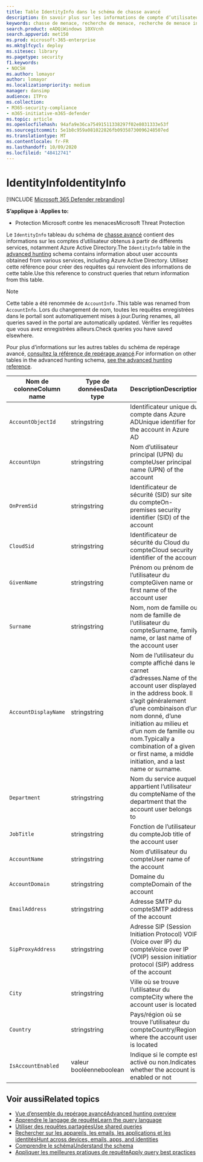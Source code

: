 ```yaml
---
title: Table IdentityInfo dans le schéma de chasse avancé
description: En savoir plus sur les informations de compte d’utilisateur dans la table IdentityInfo du schéma de chasse avancé
keywords: chasse de menace, recherche de menace, recherche de menace informatique, protection contre les menaces Microsoft, Microsoft 365, MTP, M365, recherche, requête, télémétrie, référence de schéma, Kusto, table, colonne, type de données, description, AccountInfo, IdentityInfo, compte
search.product: eADQiWindows 10XVcnh
search.appverid: met150
ms.prod: microsoft-365-enterprise
ms.mktglfcycl: deploy
ms.sitesec: library
ms.pagetype: security
f1.keywords:
- NOCSH
ms.author: lomayor
author: lomayor
ms.localizationpriority: medium
manager: dansimp
audience: ITPro
ms.collection:
- M365-security-compliance
- m365-initiative-m365-defender
ms.topic: article
ms.openlocfilehash: 94afa9e36ca75491511338297f02e8031333e53f
ms.sourcegitcommit: 5e1b8c959a081022826fb09358730096248507ed
ms.translationtype: MT
ms.contentlocale: fr-FR
ms.lasthandoff: 10/09/2020
ms.locfileid: "48412741"
---
```

# <a name="identityinfo"></a><span data-ttu-id="685f4-104">IdentityInfo</span><span class="sxs-lookup"><span data-stu-id="685f4-104">IdentityInfo</span></span>

[!INCLUDE [Microsoft 365 Defender rebranding](../includes/microsoft-defender.md)]


<span data-ttu-id="685f4-105">**S’applique à :**</span><span class="sxs-lookup"><span data-stu-id="685f4-105">**Applies to:**</span></span>
- <span data-ttu-id="685f4-106">Protection Microsoft contre les menaces</span><span class="sxs-lookup"><span data-stu-id="685f4-106">Microsoft Threat Protection</span></span>

<span data-ttu-id="685f4-107">Le `IdentityInfo` tableau du schéma de [chasse avancé](advanced-hunting-overview.md) contient des informations sur les comptes d’utilisateur obtenus à partir de différents services, notamment Azure Active Directory.</span><span class="sxs-lookup"><span data-stu-id="685f4-107">The `IdentityInfo` table in the [advanced hunting](advanced-hunting-overview.md) schema contains information about user accounts obtained from various services, including Azure Active Directory.</span></span> <span data-ttu-id="685f4-108">Utilisez cette référence pour créer des requêtes qui renvoient des informations de cette table.</span><span class="sxs-lookup"><span data-stu-id="685f4-108">Use this reference to construct queries that return information from this table.</span></span>

>[!NOTE]
><span data-ttu-id="685f4-109">Cette table a été renommée de `AccountInfo` .</span><span class="sxs-lookup"><span data-stu-id="685f4-109">This table was renamed from `AccountInfo`.</span></span> <span data-ttu-id="685f4-110">Lors du changement de nom, toutes les requêtes enregistrées dans le portail sont automatiquement mises à jour.</span><span class="sxs-lookup"><span data-stu-id="685f4-110">During renames, all queries saved in the portal are automatically updated.</span></span> <span data-ttu-id="685f4-111">Vérifier les requêtes que vous avez enregistrées ailleurs.</span><span class="sxs-lookup"><span data-stu-id="685f4-111">Check queries you have saved elsewhere.</span></span>

<span data-ttu-id="685f4-112">Pour plus d’informations sur les autres tables du schéma de repérage avancé, [consultez la référence de repérage avancé](advanced-hunting-schema-tables.md).</span><span class="sxs-lookup"><span data-stu-id="685f4-112">For information on other tables in the advanced hunting schema, [see the advanced hunting reference](advanced-hunting-schema-tables.md).</span></span>

| <span data-ttu-id="685f4-113">Nom de colonne</span><span class="sxs-lookup"><span data-stu-id="685f4-113">Column name</span></span> | <span data-ttu-id="685f4-114">Type de données</span><span class="sxs-lookup"><span data-stu-id="685f4-114">Data type</span></span> | <span data-ttu-id="685f4-115">Description</span><span class="sxs-lookup"><span data-stu-id="685f4-115">Description</span></span> |
|-------------|-----------|-------------|
| `AccountObjectId` | <span data-ttu-id="685f4-116">string</span><span class="sxs-lookup"><span data-stu-id="685f4-116">string</span></span> | <span data-ttu-id="685f4-117">Identificateur unique du compte dans Azure AD</span><span class="sxs-lookup"><span data-stu-id="685f4-117">Unique identifier for the account in Azure AD</span></span> |
| `AccountUpn` | <span data-ttu-id="685f4-118">string</span><span class="sxs-lookup"><span data-stu-id="685f4-118">string</span></span> | <span data-ttu-id="685f4-119">Nom d’utilisateur principal (UPN) du compte</span><span class="sxs-lookup"><span data-stu-id="685f4-119">User principal name (UPN) of the account</span></span> |
| `OnPremSid` | <span data-ttu-id="685f4-120">string</span><span class="sxs-lookup"><span data-stu-id="685f4-120">string</span></span> | <span data-ttu-id="685f4-121">Identificateur de sécurité (SID) sur site du compte</span><span class="sxs-lookup"><span data-stu-id="685f4-121">On-premises security identifier (SID) of the account</span></span> |
| `CloudSid` | <span data-ttu-id="685f4-122">string</span><span class="sxs-lookup"><span data-stu-id="685f4-122">string</span></span> | <span data-ttu-id="685f4-123">Identificateur de sécurité du Cloud du compte</span><span class="sxs-lookup"><span data-stu-id="685f4-123">Cloud security identifier of the account</span></span> |
| `GivenName` | <span data-ttu-id="685f4-124">string</span><span class="sxs-lookup"><span data-stu-id="685f4-124">string</span></span> | <span data-ttu-id="685f4-125">Prénom ou prénom de l’utilisateur du compte</span><span class="sxs-lookup"><span data-stu-id="685f4-125">Given name or first name of the account user</span></span> |
| `Surname` | <span data-ttu-id="685f4-126">string</span><span class="sxs-lookup"><span data-stu-id="685f4-126">string</span></span> | <span data-ttu-id="685f4-127">Nom, nom de famille ou nom de famille de l’utilisateur du compte</span><span class="sxs-lookup"><span data-stu-id="685f4-127">Surname, family name, or last name of the account user</span></span> |
| `AccountDisplayName` | <span data-ttu-id="685f4-128">string</span><span class="sxs-lookup"><span data-stu-id="685f4-128">string</span></span> | <span data-ttu-id="685f4-129">Nom de l’utilisateur du compte affiché dans le carnet d’adresses.</span><span class="sxs-lookup"><span data-stu-id="685f4-129">Name of the account user displayed in the address book.</span></span> <span data-ttu-id="685f4-130">Il s’agit généralement d’une combinaison d’un nom donné, d’une initiation au milieu et d’un nom de famille ou nom.</span><span class="sxs-lookup"><span data-stu-id="685f4-130">Typically a combination of a given or first name, a middle initiation, and a last name or surname.</span></span> |
| `Department` | <span data-ttu-id="685f4-131">string</span><span class="sxs-lookup"><span data-stu-id="685f4-131">string</span></span> | <span data-ttu-id="685f4-132">Nom du service auquel appartient l’utilisateur du compte</span><span class="sxs-lookup"><span data-stu-id="685f4-132">Name of the department that the account user belongs to</span></span> |
| `JobTitle` | <span data-ttu-id="685f4-133">string</span><span class="sxs-lookup"><span data-stu-id="685f4-133">string</span></span> | <span data-ttu-id="685f4-134">Fonction de l’utilisateur du compte</span><span class="sxs-lookup"><span data-stu-id="685f4-134">Job title of the account user</span></span> |
| `AccountName` | <span data-ttu-id="685f4-135">string</span><span class="sxs-lookup"><span data-stu-id="685f4-135">string</span></span> | <span data-ttu-id="685f4-136">Nom d’utilisateur du compte</span><span class="sxs-lookup"><span data-stu-id="685f4-136">User name of the account</span></span> |
| `AccountDomain` | <span data-ttu-id="685f4-137">string</span><span class="sxs-lookup"><span data-stu-id="685f4-137">string</span></span> | <span data-ttu-id="685f4-138">Domaine du compte</span><span class="sxs-lookup"><span data-stu-id="685f4-138">Domain of the account</span></span> |
| `EmailAddress` | <span data-ttu-id="685f4-139">string</span><span class="sxs-lookup"><span data-stu-id="685f4-139">string</span></span> | <span data-ttu-id="685f4-140">Adresse SMTP du compte</span><span class="sxs-lookup"><span data-stu-id="685f4-140">SMTP address of the account</span></span> |
| `SipProxyAddress` | <span data-ttu-id="685f4-141">string</span><span class="sxs-lookup"><span data-stu-id="685f4-141">string</span></span> | <span data-ttu-id="685f4-142">Adresse SIP (Session Initiation Protocol) VOIP (Voice over IP) du compte</span><span class="sxs-lookup"><span data-stu-id="685f4-142">Voice over IP (VOIP) session initiation protocol (SIP) address of the account</span></span> |
| `City` | <span data-ttu-id="685f4-143">string</span><span class="sxs-lookup"><span data-stu-id="685f4-143">string</span></span> | <span data-ttu-id="685f4-144">Ville où se trouve l’utilisateur du compte</span><span class="sxs-lookup"><span data-stu-id="685f4-144">City where the account user is located</span></span> |
| `Country` | <span data-ttu-id="685f4-145">string</span><span class="sxs-lookup"><span data-stu-id="685f4-145">string</span></span> | <span data-ttu-id="685f4-146">Pays/région où se trouve l’utilisateur du compte</span><span class="sxs-lookup"><span data-stu-id="685f4-146">Country/Region where the account user is located</span></span> |
| `IsAccountEnabled` | <span data-ttu-id="685f4-147">valeur booléenne</span><span class="sxs-lookup"><span data-stu-id="685f4-147">boolean</span></span> | <span data-ttu-id="685f4-148">Indique si le compte est activé ou non.</span><span class="sxs-lookup"><span data-stu-id="685f4-148">Indicates whether the account is enabled or not</span></span> |

## <a name="related-topics"></a><span data-ttu-id="685f4-149">Voir aussi</span><span class="sxs-lookup"><span data-stu-id="685f4-149">Related topics</span></span>
- [<span data-ttu-id="685f4-150">Vue d’ensemble du repérage avancé</span><span class="sxs-lookup"><span data-stu-id="685f4-150">Advanced hunting overview</span></span>](advanced-hunting-overview.md)
- [<span data-ttu-id="685f4-151">Apprendre le langage de requête</span><span class="sxs-lookup"><span data-stu-id="685f4-151">Learn the query language</span></span>](advanced-hunting-query-language.md)
- [<span data-ttu-id="685f4-152">Utiliser des requêtes partagées</span><span class="sxs-lookup"><span data-stu-id="685f4-152">Use shared queries</span></span>](advanced-hunting-shared-queries.md)
- [<span data-ttu-id="685f4-153">Rechercher sur les appareils, les emails, les applications et les identités</span><span class="sxs-lookup"><span data-stu-id="685f4-153">Hunt across devices, emails, apps, and identities</span></span>](advanced-hunting-query-emails-devices.md)
- [<span data-ttu-id="685f4-154">Comprendre le schéma</span><span class="sxs-lookup"><span data-stu-id="685f4-154">Understand the schema</span></span>](advanced-hunting-schema-tables.md)
- [<span data-ttu-id="685f4-155">Appliquer les meilleures pratiques de requête</span><span class="sxs-lookup"><span data-stu-id="685f4-155">Apply query best practices</span></span>](advanced-hunting-best-practices.md)

